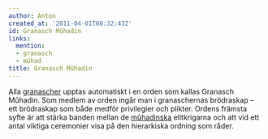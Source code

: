 ```yaml
---
author: Anton
created_at: '2011-04-01T08:32:43Z'
id: Granasch Mûhadin
links:
  mention:
  - granasch
  - mûhad
title: Granasch Mûhadin
---
```


Alla [granascher] upptas automatiskt i en orden som kallas Granasch Mûhadin. Som medlem av orden
ingår man i granaschernas brödraskap – ett brödraskap som både medför privilegier och plikter.
Ordens främsta syfte är att stärka banden mellan de [mûhadinska] elitkrigarna och att vid ett antal
viktiga ceremonier visa på den hierarkiska ordning som råder.

  [granascher]: granasch
  [mûhadinska]: mûhad

